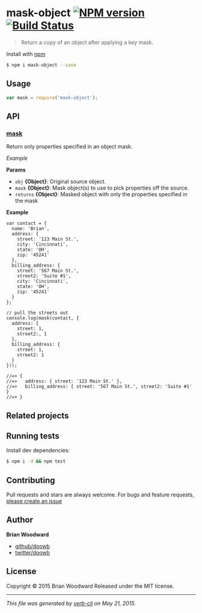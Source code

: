 # mask-object [![NPM version](https://badge.fury.io/js/mask-object.svg)](http://badge.fury.io/js/mask-object)  [![Build Status](https://travis-ci.org/doowb/mask-object.svg)](https://travis-ci.org/doowb/mask-object) 

> Return a copy of an object after applying a key mask.

Install with [npm](https://www.npmjs.com/)

```sh
$ npm i mask-object --save
```

## Usage

```js
var mask = require('mask-object');
```

## API

<!-- add a path or glob pattern for files with code comments to use for docs  -->
### [mask](index.js#L61)

Return only properties specified in an object mask.

*Example*

**Params**

* `obj` **{Object}**: Original source object.    
* `mask` **{Object}**: Mask object(s) to use to pick properties off the source.    
* `returns` **{Object}**: Masked object with only the properties specified in the mask  

**Example**

```
var contact = {
  name: 'Brian',
  address: {
    street: '123 Main St.',
    city: 'Cincinnati',
    state: 'OH',
    zip: '45241'
  },
  billing_address: {
    street: '567 Main St.',
    street2: 'Suite #1',
    city: 'Cincinnati',
    state: 'OH',
    zip: '45241'
  }
};

// pull the streets out
console.log(mask(contact, {
  address: {
    street: 1,
    street2:, 1
  },
  billing_address: {
    street: 1,
    street2: 1
  }
}));

//=> {
//=>   address: { street: '123 Main St.' },
//=>   billing_address: { street: '567 Main St.', street2: 'Suite #1' }
//=> }

```

## Related projects

<!-- add an array of related projects, then un-escape the helper -->

## Running tests

Install dev dependencies:

```sh
$ npm i -d && npm test
```

## Contributing

Pull requests and stars are always welcome. For bugs and feature requests, [please create an issue](https://github.com/doowb/mask-object/issues/new)

## Author

**Brian Woodward**

+ [github/doowb](https://github.com/doowb)
+ [twitter/doowb](http://twitter.com/doowb)

## License

Copyright © 2015 Brian Woodward
Released under the MIT license.

***

_This file was generated by [verb-cli](https://github.com/assemble/verb-cli) on May 21, 2015._

<!-- reflinks generated by verb-reflinks plugin -->

[assemble]: http://assemble.io
[template]: https://github.com/jonschlinkert/template
[verb]: https://github.com/assemble/verb